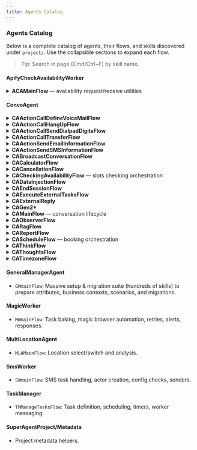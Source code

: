 ```yaml
---
title: Agents Catalog
---
```


### Agents Catalog

Below is a complete catalog of agents, their flows, and skills discovered under `project/`.
Use the collapsible sections to expand each flow.

> Tip: Search in page (Cmd/Ctrl+F) by skill name.

#### ApifyCheckAvailabilityWorker

<details>
<summary><strong>ACAMainFlow</strong> — availability request/receive utilities</summary>

- _hospitalityRequestAvailableSlotsDefaultSchemaSkill.guidance
- _utilsGetConversationChannelSkill.guidance
- _utilsGetCurrentIntegrationIdnSkill.guidance
- _utilsGetFootnoteSkill.guidance
- _utilsGetTimeZoneSkill.guidance
- _utilsSendSystemLogSkill.guidance
- _utilsSetFollowUpTimerSkill.jinja
- HospitalityReceiveAvailableSlotsDefaultSkill.guidance
- HospitalityRequestAvailableSlotsDefaultSkill.guidance
</details>

#### ConvoAgent

<details>
<summary><strong>CAActionCallDefineVoiceMailFlow</strong></summary>

- _defineVoiceMailSkill.guidance
- _getMemorySkill.guidance
- _utilsGetFootnoteSkill.guidance
- AnalyzeConversationSkill.guidance
</details>

<details>
<summary><strong>CAActionCallHangUpFlow</strong></summary>

- _hangUpSkill.guidance
- _schemasSkill.guidance
- _utils_get_current_conversation.jinja
- _utilsGetConversationChannelSkill.guidance
- _utilsGetCurrentIntegrationIdnSkill.guidance
- _utilsGetFootnoteSkill.guidance
- _utilsSendSystemLogSkill.guidance
- _utilsSetFollowUpTimerSkill.jinja
- AnalyzeConversationSkill.guidance
- utils_memory_get_latest_turns.jinja
</details>

<details>
<summary><strong>CAActionCallSendDialpadDigitsFlow</strong></summary>

- _sendDialpadDigitsSchemaSkill.guidance
- _sendDialpadDigitsSkill.guidance
- AnalyzeConversationSkill.guidance
- utils_memory_get_latest_turns.jinja
</details>

<details>
<summary><strong>CAActionCallTransferFlow</strong></summary>

- _getWorkingHoursStatusLLMSkill.guidance
- _getWorkingHoursStatusSkill.guidance
- _schemasSkill.guidance
- _transferCallGetPhoneNumberSkill.guidance
- _transferCallPromiseSkill.guidance
- _transferCallSkill.guidance
- _utilsGetFootnoteSkill.guidance
- _utilsSendSystemLogSkill.guidance
- AnalyzeConversationSkill.guidance
</details>

<details>
<summary><strong>CAActionSendEmailInformationFlow</strong></summary>

- _prepareSentMessagesSkill.guidance
- _sendEmailInformationGetInformationAllowedToBeSentSkill.guidance
- _sendEmailInformationInitialCheckSkill.guidance
- _sendEmailInformationSchemasSkill.guidance
- _sendEmailInformationSkill.guidance
- _utilsCustomerAttributeGetWithDefaultsSkill.guidance
- _utilsGetConversationChannelSkill.guidance
- _utilsGetConversationMetaSkill.guidance
- _utilsGetCurrentIntegrationIdnSkill.guidance
- _utilsGetFootnoteSkill.guidance
- _utilsGetTimeZoneSkill.guidance
- _utilsPersonaAttributeGetWithDefaultsSkill.guidance
- _utilsSendSystemLogSkill.guidance
- _utilsSetFollowUpTimerSkill.jinja
- AnalyzeConversationSkill.guidance
</details>

<details>
<summary><strong>CAActionSendSMSInformationFlow</strong></summary>

- _prepareSentMessagesSkill.guidance
- _selectBookingsToCancelSkill.jinja
- _sendSMSInformationGetInformationAllowedToBeSentSkill.guidance
- _sendSMSInformationInitialCheckSkill.guidance
- _sendSMSInformationSchemasSkill.guidance
- _sendSMSInformationSkill.guidance
- _utilsGetConversationChannelSkill.guidance
- _utilsGetConversationMetaSkill.guidance
- _utilsGetCurrentIntegrationIdnSkill.guidance
- _utilsGetFootnoteSkill.guidance
- _utilsGetTimeZoneSkill.guidance
- _utilsPersonaAttributeGetWithDefaultsSkill.guidance
- _utilsSendSMSWithActorsCreationSkill.guidance
- _utilsSendSystemLogSkill.guidance
- _utilsSetFollowUpTimerSkill.jinja
- AnalyzeConversationSkill.guidance
- HandleSMSSendingErrorSkill.jinja
</details>

<details>
<summary><strong>CABroadcastConversationFlow</strong></summary>

- BroadcastAnalyzeConversation.jinja
- get_memory.jinja
- get_prompt_memory.jinja
- GetConversation.jinja
- utils_get_footnote_actors.jinja
</details>

<details>
<summary><strong>CACalculatorFlow</strong></summary>

- _reasonCleaningPricingSkill.guidance
- CalculateSkill.guidance
</details>

<details>
<summary><strong>CACancellationFlow</strong></summary>

- _cancelBookingInitialCheckSkill.jinja
- _cancelBookingSkill.jinja
- _checkUserBookingsSkill.jinja
- _checkValidBookingsSkill.jinja
- _clearBookingSkill.jinja
- _getBookingIdSkill.jinja
- _schemasSkill.jinja
- AnalyzeConversationSkill.jinja
</details>

<details>
<summary><strong>CACheckingAvailabilityFlow</strong> — slots checking orchestration</summary>

- _convertTimeSkill.guidance
- _notifyUserIssueSkill.guidance
- _receiveAvailabilityProcessFormattedResponseSkill.guidance
- _receiveAvailabilityProcessLLMSkill.guidance
- _receiveAvailableSlotsBuildAvailabilityContextDefaultLLMSkill.guidance
- _receiveAvailableSlotsBuildAvailabilityContextDefaultSkill.guidance
- _receiveAvailableSlotsCheckAvailabilitySkill.guidance
- _receiveAvailableSlotsGetTimeRangeSkill.guidance
- _receiveAvailableSlotsTwoNearestSkill.guidance
- _requestAvailableSlotsInitialCheckSkill.guidance
- _requestAvailableSlotsSkill.guidance
- _restaurantReceiveAvailableSlotsUpdateSeatingOptionsSkill.guidance
- _schemasSkill.guidance
- _utilsFeatureFlagIsActiveSkill.guidance
- _utilsGetConversationChannelSkill.guidance
- _utilsGetConversationMetaSkill.guidance
- _utilsGetCurrentIntegrationIdnSkill.guidance
- _utilsGetFootnoteSkill.guidance
- _utilsGetRandomPostfixSkill.guidance
- _utilsGetTimeZoneSkill.guidance
- _utilsGetWorkingScheduleSkill.guidance
- _utilsGetWorkingStatusLLMSkill.guidance
- _utilsGetWorkingStatusSkill.guidance
- _utilsSendSystemLogSkill.guidance
- _utilsSetFollowUpTimerSkill.jinja
- _validateCheckingAvailabilityAttributesSkill.guidance
- AnalyzeConversationSkill.guidance
- ReceiveAvailableSlotsDefaultErrorSkill.guidance
- ReceiveAvailableSlotsDefaultSkill.guidance
- ReceiveAvailableSlotsSystemSkill.guidance
- ResultSuccessIntercomSkill.guidance
</details>

<details>
<summary><strong>CADataInjectionFlow</strong></summary>

- _buildCustomSectionSkill.guidance
- _defineCalendarSkill.guidance
- _stopReceivingDataSkill.guidance
- _summarizeInjectedData.guidance
- BuildTodaysScheduleSchemaSkill.guidance
- BuildTodaysScheduleSkill.guidance
- CalculateWorkingHoursSkill.guidance
- FetchData.guidance
- InjectCustomSectionSkill.jinja
- PrepareInjectingDataSkill.guidance
- RemoveCustomSectionSkill.jinja
- RetrieveDataSkill.guidance
</details>

<details>
<summary><strong>CAEndSessionFlow</strong></summary>

- Core summarization, disaster handling, working-hours categorization, and timers.
- 40+ skills including `_summarizeConversationSkill`, `_sendEndSessionEventSkill`, `_utilsResetPersonaAttributesSkill`, etc.
</details>

<details>
<summary><strong>CAExecuteExternalTasksFlow</strong></summary>

- Task parsing (`_defineTasksSkill`), email body, SMS/call/meeting execution, session timer, request/response handlers.
</details>

<details>
<summary><strong>CAExternalReply</strong></summary>

- ManyChat/webhook reply construction and senders.
</details>

<details>
<summary><strong>CAGen2*</strong></summary>

- Collect/send user/agent messages, set follow-up timers, turn message helpers.
</details>

<details>
<summary><strong>CAMainFlow</strong> — conversation lifecycle</summary>

- Session start `_startNewSessionSkill`, reply `_userMessageFastReplySkill`, greetings, prompts, outputs, urgent message, switching, and dozens of utils.
</details>

<details>
<summary><strong>CAObserverFlow</strong></summary>

- Conversation quality, extraction of user info, working-hours status.
</details>

<details>
<summary><strong>CARagFlow</strong></summary>

- Prepare RAG context/schema.
</details>

<details>
<summary><strong>CAReportFlow</strong></summary>

- Report building, classification, formatting, sending via email/SMS.
</details>

<details>
<summary><strong>CAScheduleFlow</strong> — booking orchestration</summary>

- Booking steps: initial checks, details gathering, branching (intercom/http/magic_browser), meeting creation, success/error handlers, timers.
</details>

<details>
<summary><strong>CAThinkFlow</strong></summary>

- Service/ZIP checks, double-check patterns.
</details>

<details>
<summary><strong>CAThoughtsFlow</strong></summary>

- Thought generation, prompts, constraints, working-hours status, utilities.
</details>

<details>
<summary><strong>CATimezoneFlow</strong></summary>

- Timezone reasoning.
</details>

#### GeneralManagerAgent

- `GMmainFlow`: Massive setup & migration suite (hundreds of skills) to prepare attributes, business contexts, scenarios, and migrations.

#### MagicWorker

- `MWmainFlow`: Task baking, magic browser automation, retries, alerts, responses.

#### MultiLocationAgent

- `MLAMainFlow`: Location select/switch and analysis.

#### SmsWorker

- `SWmainFlow`: SMS task handling, actor creation, config checks, senders.

#### TaskManager

- `TMManageTasksFlow`: Task definition, scheduling, timers, worker messaging.

#### SuperAgentProject/Metadata

- Project metadata helpers.
